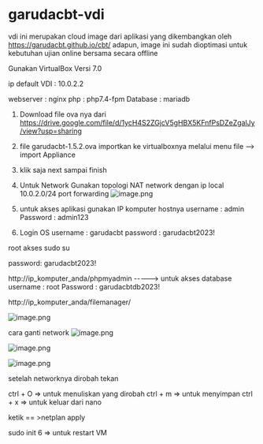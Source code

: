 # garudacbt-vdi

vdi ini merupakan cloud image dari aplikasi yang dikembangkan oleh https://garudacbt.github.io/cbt/
adapun, image ini sudah dioptimasi untuk kebutuhan ujian online bersama secara offline

Gunakan VirtualBox Versi 7.0

ip default VDI : 10.0.2.2 

webserver : nginx
php       : php7.4-fpm
Database  : mariadb

1. Download file ova nya dari  
https://drive.google.com/file/d/1ycH4S2ZGjcV5gHBX5KFnfPsDZeZgalJy/view?usp=sharing 
2. file garudacbt-1.5.2.ova importkan ke virtualboxnya melalui menu file --> import Appliance
3. klik saja next sampai finish
4. Untuk Network Gunakan topologi NAT network dengan ip local 10.0.2.0/24
   port forwarding
   ![image.png](https://cloud.origrata.com/index.php/apps/files_sharing/publicpreview/XLSjCdsRSSnst2f?x=1366&y=301&a=true&file=port%2520forwarding.jpg)
   
6. untuk akses aplikasi gunakan IP komputer hostnya   username : admin
                                                 Password : admin123

7. Login OS 
username : garudacbt
password : garudacbt2023!

root akses sudo su 

password: garudacbt2023!

http://ip_komputer_anda/phpmyadmin            -----> untuk akses database
                                                username : root
                                                Password : garudacbtdb2023!

http://ip_komputer_anda/filemanager/
                                                
 ![image.png]( https://cloud.origrata.com/index.php/apps/files_sharing/publicpreview/7DREcKCFCG3BrDk?x=1366&y=307&a=true&file=garudacbt.jpg )
 

cara ganti network 
![image.png](https://cloud.origrata.com/index.php/apps/files_sharing/publicpreview/fz4Ype6iwGmnPSJ?fileId=64897&file=/garudacbt1.jpg&x=1366&y=768&a=true)


![image.png](https://cloud.origrata.com/index.php/apps/files_sharing/publicpreview/fz4Ype6iwGmnPSJ?fileId=64898&file=/garudacbt2.jpg&x=1366&y=768&a=true)


![image.png](https://cloud.origrata.com/index.php/apps/files_sharing/publicpreview/fz4Ype6iwGmnPSJ?fileId=64899&file=/garudacbt3.jpg&x=1366&y=768&a=true)

setelah networknya dirobah
tekan 

ctrl + O => untuk menuliskan yang dirobah
ctrl + m => untuk menyimpan
ctrl + x => untuk keluar dari nano

ketik == >netplan apply

sudo init 6 => untuk restart VM
